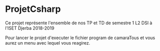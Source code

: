 ﻿# ProjetCsharp
Ce projet représente l'ensemble de nos TP et TD de semestre 1 L2 DSI à  l'ISET Djerba 2018-2019

Pour lancer le projet d'executer le fichier program de camaraTous et vous aurez un menu avec lequel vous reagirez.


